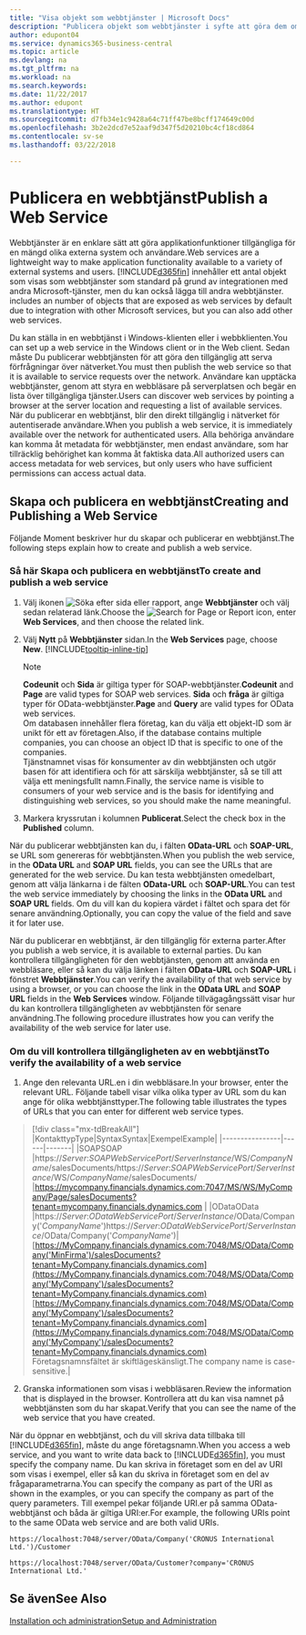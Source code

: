 ```yaml
---
title: "Visa objekt som webbtjänster | Microsoft Docs"
description: "Publicera objekt som webbtjänster i syfte att göra dem omedelbart tillgängliga i nätverket."
author: edupont04
ms.service: dynamics365-business-central
ms.topic: article
ms.devlang: na
ms.tgt_pltfrm: na
ms.workload: na
ms.search.keywords: 
ms.date: 11/22/2017
ms.author: edupont
ms.translationtype: HT
ms.sourcegitcommit: d7fb34e1c9428a64c71ff47be8bcff174649c00d
ms.openlocfilehash: 3b2e2dcd7e52aaf9d347f5d20210bc4cf18cd864
ms.contentlocale: sv-se
ms.lasthandoff: 03/22/2018

---
```

# <a name="publish-a-web-service"></a><span data-ttu-id="9e459-103">Publicera en webbtjänst</span><span class="sxs-lookup"><span data-stu-id="9e459-103">Publish a Web Service</span></span>
<span data-ttu-id="9e459-104">Webbtjänster är en enklare sätt att göra applikationfunktioner tillgängliga för en mängd olika externa system och användare.</span><span class="sxs-lookup"><span data-stu-id="9e459-104">Web services are a lightweight way to make application functionality available to a variety of external systems and users.</span></span> [!INCLUDE[d365fin](includes/d365fin_md.md)]<span data-ttu-id="9e459-105"> innehåller ett antal objekt som visas som webbtjänster som standard på grund av integrationen med andra Microsoft-tjänster, men du kan också lägga till andra webbtjänster.</span><span class="sxs-lookup"><span data-stu-id="9e459-105"> includes an number of objects that are exposed as web services by default due to integration with other Microsoft services, but you can also add other web services.</span></span>  

<span data-ttu-id="9e459-106">Du kan ställa in en webbtjänst i Windows-klienten eller i webbklienten.</span><span class="sxs-lookup"><span data-stu-id="9e459-106">You can set up a web service in the Windows client or in the Web client.</span></span> <span data-ttu-id="9e459-107">Sedan måste Du publicerar webbtjänsten för att göra den tillgänglig att serva förfrågningar över nätverket.</span><span class="sxs-lookup"><span data-stu-id="9e459-107">You must then publish the web service so that it is available to service requests over the network.</span></span> <span data-ttu-id="9e459-108">Användare kan upptäcka webbtjänster, genom att styra en webbläsare på serverplatsen och begär en lista över tillgängliga tjänster.</span><span class="sxs-lookup"><span data-stu-id="9e459-108">Users can discover web services by pointing a browser at the server location and requesting a list of available services.</span></span> <span data-ttu-id="9e459-109">När du publicerar en webbtjänst, blir den direkt tillgänglig i nätverket för autentiserade användare.</span><span class="sxs-lookup"><span data-stu-id="9e459-109">When you publish a web service, it is immediately available over the network for authenticated users.</span></span> <span data-ttu-id="9e459-110">Alla behöriga användare kan komma åt metadata för webbtjänster, men endast användare, som har tillräcklig behörighet kan komma åt faktiska data.</span><span class="sxs-lookup"><span data-stu-id="9e459-110">All authorized users can access metadata for web services, but only users who have sufficient permissions can access actual data.</span></span>

## <a name="creating-and-publishing-a-web-service"></a><span data-ttu-id="9e459-111">Skapa och publicera en webbtjänst</span><span class="sxs-lookup"><span data-stu-id="9e459-111">Creating and Publishing a Web Service</span></span>  
<span data-ttu-id="9e459-112">Följande Moment beskriver hur du skapar och publicerar en webbtjänst.</span><span class="sxs-lookup"><span data-stu-id="9e459-112">The following steps explain how to create and publish a web service.</span></span>  

### <a name="to-create-and-publish-a-web-service"></a><span data-ttu-id="9e459-113">Så här Skapa och publicera en webbtjänst</span><span class="sxs-lookup"><span data-stu-id="9e459-113">To create and publish a web service</span></span>  

1.  <span data-ttu-id="9e459-114">Välj ikonen ![Söka efter sida eller rapport](media/ui-search/search_small.png "Ikonen Söka efter sida eller rapport"), ange **Webbtjänster** och välj sedan relaterad länk.</span><span class="sxs-lookup"><span data-stu-id="9e459-114">Choose the ![Search for Page or Report](media/ui-search/search_small.png "Search for Page or Report icon") icon, enter **Web Services**, and then choose the related link.</span></span>  
2.  <span data-ttu-id="9e459-115">Välj **Nytt** på **Webbtjänster** sidan.</span><span class="sxs-lookup"><span data-stu-id="9e459-115">In the **Web Services** page, choose **New**.</span></span> [!INCLUDE[tooltip-inline-tip](includes/tooltip-inline-tip_md.md)]  

    > [!NOTE]  
    >  <span data-ttu-id="9e459-116">**Codeunit** och **Sida** är giltiga typer för SOAP-webbtjänster.</span><span class="sxs-lookup"><span data-stu-id="9e459-116">**Codeunit** and **Page** are valid types for SOAP web services.</span></span> <span data-ttu-id="9e459-117">**Sida** och **fråga** är giltiga typer för OData-webbtjänster.</span><span class="sxs-lookup"><span data-stu-id="9e459-117">**Page** and **Query** are valid types for OData web services.</span></span>  
    <span data-ttu-id="9e459-118">Om databasen innehåller flera företag, kan du välja ett objekt-ID som är unikt för ett av företagen.</span><span class="sxs-lookup"><span data-stu-id="9e459-118">Also, if the database contains multiple companies, you can choose an object ID that is specific to one of the companies.</span></span>  
    <span data-ttu-id="9e459-119">Tjänstnamnet visas för konsumenter av din webbtjänsten och utgör basen för att identifiera och för att särskilja webbtjänster, så se till att välja ett meningsfullt namn.</span><span class="sxs-lookup"><span data-stu-id="9e459-119">Finally, the service name is visible to consumers of your web service and is the basis for identifying and distinguishing web services, so you should make the name meaningful.</span></span>

3.  <span data-ttu-id="9e459-120">Markera kryssrutan i kolumnen **Publicerat**.</span><span class="sxs-lookup"><span data-stu-id="9e459-120">Select the check box in the **Published** column.</span></span>  

<span data-ttu-id="9e459-121">När du publicerar webbtjänsten kan du, i fälten **OData-URL** och **SOAP-URL**, se URL som genereras för webbtjänsten.</span><span class="sxs-lookup"><span data-stu-id="9e459-121">When you publish the web service, in the **OData URL** and **SOAP URL** fields, you can see the URLs that are generated for the web service.</span></span> <span data-ttu-id="9e459-122">Du kan testa webbtjänsten omedelbart, genom att välja länkarna i de fälten **OData-URL** och **SOAP-URL**.</span><span class="sxs-lookup"><span data-stu-id="9e459-122">You can test the web service immediately by choosing the links in the **OData URL** and **SOAP URL** fields.</span></span> <span data-ttu-id="9e459-123">Om du vill kan du kopiera värdet i fältet och spara det för senare användning.</span><span class="sxs-lookup"><span data-stu-id="9e459-123">Optionally, you can copy the value of the field and save it for later use.</span></span>  

<span data-ttu-id="9e459-124">När du publicerar en webbtjänst, är den tillgänglig för externa parter.</span><span class="sxs-lookup"><span data-stu-id="9e459-124">After you publish a web service, it is available to external parties.</span></span> <span data-ttu-id="9e459-125">Du kan kontrollera tillgängligheten för den webbtjänsten, genom att använda en webbläsare, eller så kan du välja länken i fälten **OData-URL** och **SOAP-URL** i fönstret **Webbtjänster**.</span><span class="sxs-lookup"><span data-stu-id="9e459-125">You can verify the availability of that web service by using a browser, or you can choose the link in the **OData URL** and **SOAP URL** fields in the **Web Services** window.</span></span> <span data-ttu-id="9e459-126">Följande tillvägagångssätt visar hur du kan kontrollera tillgängligheten av webbtjänsten för senare användning.</span><span class="sxs-lookup"><span data-stu-id="9e459-126">The following procedure illustrates how you can verify the availability of the web service for later use.</span></span>  

### <a name="to-verify-the-availability-of-a-web-service"></a><span data-ttu-id="9e459-127">Om du vill kontrollera tillgängligheten av en webbtjänst</span><span class="sxs-lookup"><span data-stu-id="9e459-127">To verify the availability of a web service</span></span>  

1.  <span data-ttu-id="9e459-128">Ange den relevanta URL.en i din webbläsare.</span><span class="sxs-lookup"><span data-stu-id="9e459-128">In your browser, enter the relevant URL.</span></span> <span data-ttu-id="9e459-129">Följande tabell visar vilka olika typer av URL som du kan ange för olika webbtjänsttyper.</span><span class="sxs-lookup"><span data-stu-id="9e459-129">The following table illustrates the types of URLs that you can enter for different web service types.</span></span>  
> [!div class="mx-tdBreakAll"]
> |<span data-ttu-id="9e459-130">Kontakttyp</span><span class="sxs-lookup"><span data-stu-id="9e459-130">Type</span></span>|<span data-ttu-id="9e459-131">Syntax</span><span class="sxs-lookup"><span data-stu-id="9e459-131">Syntax</span></span>|<span data-ttu-id="9e459-132">Exempel</span><span class="sxs-lookup"><span data-stu-id="9e459-132">Example</span></span>|
> |----------------|------|-------|
> |<span data-ttu-id="9e459-133">SOAP</span><span class="sxs-lookup"><span data-stu-id="9e459-133">SOAP</span></span> |<span data-ttu-id="9e459-134">https://*Server*:*SOAPWebServicePort*/*ServerInstance*/WS/*CompanyName*/salesDocuments/</span><span class="sxs-lookup"><span data-stu-id="9e459-134">https://*Server*:*SOAPWebServicePort*/*ServerInstance*/WS/*CompanyName*/salesDocuments/</span></span> |https://mycompany.financials.dynamics.com:7047/MS/WS/MyCompany/Page/salesDocuments?tenant=mycompany.financials.dynamics.com |
> |<span data-ttu-id="9e459-135">OData</span><span class="sxs-lookup"><span data-stu-id="9e459-135">OData</span></span> |<span data-ttu-id="9e459-136">https://*Server*:*ODataWebServicePort*/*ServerInstance*/OData/Company('*CompanyName*')</span><span class="sxs-lookup"><span data-stu-id="9e459-136">https://*Server*:*ODataWebServicePort*/*ServerInstance*/OData/Company('*CompanyName*')</span></span>|<span data-ttu-id="9e459-137">[https://MyCompany.financials.dynamics.com:7048/MS/OData/Company('MinFirma')/salesDocuments?tenant=MyCompany.financials.dynamics.com](https://MyCompany.financials.dynamics.com:7048/MS/OData/Company('MyCompany')/salesDocuments?tenant=MyCompany.financials.dynamics.com)</span><span class="sxs-lookup"><span data-stu-id="9e459-137">[https://MyCompany.financials.dynamics.com:7048/MS/OData/Company('MyCompany')/salesDocuments?tenant=MyCompany.financials.dynamics.com](https://MyCompany.financials.dynamics.com:7048/MS/OData/Company('MyCompany')/salesDocuments?tenant=MyCompany.financials.dynamics.com)</span></span> <br />    <span data-ttu-id="9e459-138">Företagsnamnsfältet är skiftlägeskänsligt.</span><span class="sxs-lookup"><span data-stu-id="9e459-138">The company name is case-sensitive.</span></span>|

2.  <span data-ttu-id="9e459-139">Granska informationen som visas i webbläsaren.</span><span class="sxs-lookup"><span data-stu-id="9e459-139">Review the information that is displayed in the browser.</span></span> <span data-ttu-id="9e459-140">Kontrollera att du kan visa namnet på webbtjänsten som du har skapat.</span><span class="sxs-lookup"><span data-stu-id="9e459-140">Verify that you can see the name of the web service that you have created.</span></span>  

<span data-ttu-id="9e459-141">När du öppnar en webbtjänst, och du vill skriva data tillbaka till [!INCLUDE[d365fin](includes/d365fin_md.md)], måste du ange företagsnamn.</span><span class="sxs-lookup"><span data-stu-id="9e459-141">When you access a web service, and you want to write data back to [!INCLUDE[d365fin](includes/d365fin_md.md)], you must specify the company name.</span></span> <span data-ttu-id="9e459-142">Du kan skriva in företaget som en del av URI som visas i exempel, eller så kan du skriva in företaget som en del av frågaparametrarna.</span><span class="sxs-lookup"><span data-stu-id="9e459-142">You can specify the company as part of the URI as shown in the examples, or you can specify the company as part of the query parameters.</span></span> <span data-ttu-id="9e459-143">Till exempel pekar följande URI.er på samma OData-webbtjänst och båda är giltiga URI:er.</span><span class="sxs-lookup"><span data-stu-id="9e459-143">For example, the following URIs point to the same OData web service and are both valid URIs.</span></span>  

```  
https://localhost:7048/server/OData/Company('CRONUS International Ltd.')/Customer  
```  

```  
https://localhost:7048/server/OData/Customer?company='CRONUS International Ltd.'  
```  

## <a name="see-also"></a><span data-ttu-id="9e459-144">Se även</span><span class="sxs-lookup"><span data-stu-id="9e459-144">See Also</span></span>  
[<span data-ttu-id="9e459-145">Installation och administration</span><span class="sxs-lookup"><span data-stu-id="9e459-145">Setup and Administration</span></span>](admin-setup-and-administration.md)  

